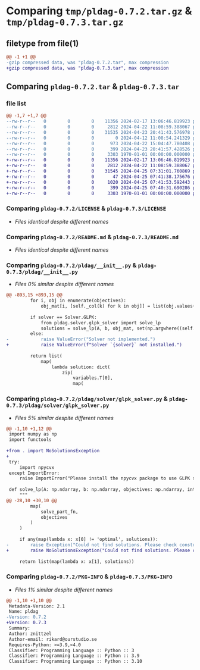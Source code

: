 # Comparing `tmp/pldag-0.7.2.tar.gz` & `tmp/pldag-0.7.3.tar.gz`

## filetype from file(1)

```diff
@@ -1 +1 @@
-gzip compressed data, was "pldag-0.7.2.tar", max compression
+gzip compressed data, was "pldag-0.7.3.tar", max compression
```

## Comparing `pldag-0.7.2.tar` & `pldag-0.7.3.tar`

### file list

```diff
@@ -1,7 +1,7 @@
--rw-r--r--   0        0        0    11356 2024-02-17 13:06:46.819923 pldag-0.7.2/LICENSE
--rw-r--r--   0        0        0     2812 2024-04-22 11:08:59.388067 pldag-0.7.2/README.md
--rw-r--r--   0        0        0    31535 2024-04-23 20:41:43.576978 pldag-0.7.2/pldag/__init__.py
--rw-r--r--   0        0        0        0 2024-04-12 11:08:54.241329 pldag-0.7.2/pldag/solver/__init__.py
--rw-r--r--   0        0        0      973 2024-04-22 15:04:47.780408 pldag-0.7.2/pldag/solver/glpk_solver.py
--rw-r--r--   0        0        0      399 2024-04-23 20:41:57.428526 pldag-0.7.2/pyproject.toml
--rw-r--r--   0        0        0     3303 1970-01-01 00:00:00.000000 pldag-0.7.2/PKG-INFO
+-rw-r--r--   0        0        0    11356 2024-02-17 13:06:46.819923 pldag-0.7.3/LICENSE
+-rw-r--r--   0        0        0     2812 2024-04-22 11:08:59.388067 pldag-0.7.3/README.md
+-rw-r--r--   0        0        0    31545 2024-04-25 07:31:01.760869 pldag-0.7.3/pldag/__init__.py
+-rw-r--r--   0        0        0       47 2024-04-25 07:41:38.175676 pldag-0.7.3/pldag/solver/__init__.py
+-rw-r--r--   0        0        0     1020 2024-04-25 07:41:53.592443 pldag-0.7.3/pldag/solver/glpk_solver.py
+-rw-r--r--   0        0        0      399 2024-04-25 07:40:31.690286 pldag-0.7.3/pyproject.toml
+-rw-r--r--   0        0        0     3303 1970-01-01 00:00:00.000000 pldag-0.7.3/PKG-INFO
```

### Comparing `pldag-0.7.2/LICENSE` & `pldag-0.7.3/LICENSE`

 * *Files identical despite different names*

### Comparing `pldag-0.7.2/README.md` & `pldag-0.7.3/README.md`

 * *Files identical despite different names*

### Comparing `pldag-0.7.2/pldag/__init__.py` & `pldag-0.7.3/pldag/__init__.py`

 * *Files 0% similar despite different names*

```diff
@@ -893,15 +893,15 @@
         for i, obj in enumerate(objectives):
             obj_mat[i, [self._col(k) for k in obj]] = list(obj.values())
 
         if solver == Solver.GLPK:
             from pldag.solver.glpk_solver import solve_lp
             solutions = solve_lp(A, b, obj_mat, set(np.argwhere((self._dvec.real != 0) | (self._dvec.imag != 1)).T[0].tolist()))
         else:
-            raise ValueError("Solver not implemented.")
+            raise ValueError(f"Solver `{solver}` not installed.")
         
         return list(
             map(
                 lambda solution: dict(
                     zip(
                         variables.T[0], 
                         map(
```

### Comparing `pldag-0.7.2/pldag/solver/glpk_solver.py` & `pldag-0.7.3/pldag/solver/glpk_solver.py`

 * *Files 5% similar despite different names*

```diff
@@ -1,10 +1,12 @@
 import numpy as np
 import functools
 
+from . import NoSolutionsException
+
 try:
     import npycvx
 except ImportError:
     raise ImportError("Please install the npycvx package to use GLPK solver module.")
 
 def solve_lp(A: np.ndarray, b: np.ndarray, objectives: np.ndarray, int_vrs: set=set()):
     """
@@ -28,10 +30,10 @@
         map(
             solve_part_fn, 
             objectives
         )
     )
 
     if any(map(lambda x: x[0] != 'optimal', solutions)):
-        raise Exception("Could not find solutions. Please check constraints.")
+        raise NoSolutionsException("Could not find solutions. Please check constraints.")
     
     return list(map(lambda x: x[1], solutions))
```

### Comparing `pldag-0.7.2/PKG-INFO` & `pldag-0.7.3/PKG-INFO`

 * *Files 1% similar despite different names*

```diff
@@ -1,10 +1,10 @@
 Metadata-Version: 2.1
 Name: pldag
-Version: 0.7.2
+Version: 0.7.3
 Summary: 
 Author: znittzel
 Author-email: rikard@ourstudio.se
 Requires-Python: >=3.9,<4.0
 Classifier: Programming Language :: Python :: 3
 Classifier: Programming Language :: Python :: 3.9
 Classifier: Programming Language :: Python :: 3.10
```

